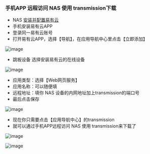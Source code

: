 ### 手机APP 远程访问 NAS 使用 transmission下载

- NAS [安装并配置易有云](https://doc.linkease.com/zh/guide/linkease/install/device/windows.html)
- 手机安装易有云APP
- 登录同一易有云账号
- 打开易有云APP，选择【导航】，在应用导航中心里点击【立即添加】

![image](./image/transmission/1.jpg)

- 跳板设备 选择安装易有云的在线设备

![image](./image/transmission/2.jpg)

- 应用类型：选择【Web网页服务】
- 应用名称：可以随便填
- 远程地址：填你 NAS 设备的内网地址加上transmission的端口号
- 最后点击保存

![image](./image/transmission/3.jpg)

- 现在你只需要点击【应用导航中心】的transmission
- 就可以通过手机APP远程访问 NAS 使用 transmission来下载了

![image](./image/transmission/4.jpg)

![image](./image/transmission/5.jpg)